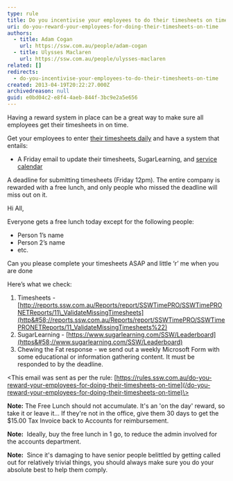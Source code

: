 ```yaml
---
type: rule
title: Do you incentivise your employees to do their timesheets on time?
uri: do-you-reward-your-employees-for-doing-their-timesheets-on-time
authors:
  - title: Adam Cogan
    url: https://ssw.com.au/people/adam-cogan
  - title: Ulysses Maclaren
    url: https://ssw.com.au/people/ulysses-maclaren
related: []
redirects:
  - do-you-incentivise-your-employees-to-do-their-timesheets-on-time
created: 2013-04-19T20:22:27.000Z
archivedreason: null
guid: e0bd04c2-e8f4-4aeb-844f-3bc9e2a5e656
---
```


Having a reward system in place can be a great way to make sure all employees get their timesheets in on time.

Get your employees to enter [their timesheets daily](/do-you-know-when-to-enter-your-timesheets) and have a system that entails:

<!--endintro-->

* A Friday email to update their timesheets, SugarLearning, and [service calendar](/scheduling-do-you-know-how-to-view-the-availability-of-each-developer-resource-scheduling)

A deadline for submitting timesheets (Friday 12pm). The entire company is rewarded with a free lunch, and only people who missed the deadline will miss out on it.

Hi All,

Everyone gets a free lunch today except for the following people:

* Person 1’s name
* Person 2’s name
* etc.

Can you please complete your timesheets ASAP and little ‘r’ me when you are done

Here’s what we check:

1. Timesheets - [http://reports.ssw.com.au/Reports/report/SSWTimePRO/SSWTimePRONETReports/11\_ValidateMissingTimesheets](http&#58;//reports.ssw.com.au/Reports/report/SSWTimePRO/SSWTimePRONETReports/11_ValidateMissingTimesheets%22)
2. SugarLearning - [https://www.sugarlearning.com/SSW/Leaderboard](https&#58;//www.sugarlearning.com/SSW/Leaderboard)
3. Chewing the Fat response - we send out a weekly Microsoft Form with some educational or information gathering content. It must be responded to by the deadline.

\<This email was sent as per the rule: [https://rules.ssw.com.au/do-you-reward-your-employees-for-doing-their-timesheets-on-time](/do-you-reward-your-employees-for-doing-their-timesheets-on-time)\>

**Note:** The Free Lunch should not accumulate. It's an 'on the day' reward, so take it or leave it... If they're not in the office, give them 30 days to get the $15.00 Tax Invoice back to Accounts for reimbursement.

**Note:**  Ideally, buy the free lunch in 1 go, to reduce the admin involved for the accounts department.

**Note:**  Since it's damaging to have senior people belittled by getting called out for relatively trivial things, you should always make sure you do your absolute best to help them comply.
